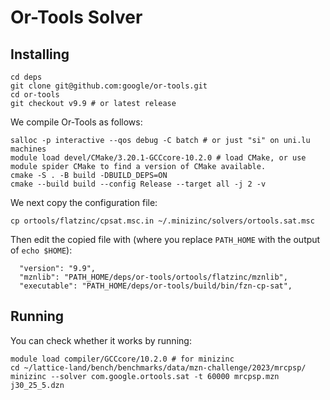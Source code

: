 # Or-Tools Solver

## Installing

```
cd deps
git clone git@github.com:google/or-tools.git
cd or-tools
git checkout v9.9 # or latest release
```

We compile Or-Tools as follows:
```
salloc -p interactive --qos debug -C batch # or just "si" on uni.lu machines
module load devel/CMake/3.20.1-GCCcore-10.2.0 # load CMake, or use module spider CMake to find a version of CMake available.
cmake -S . -B build -DBUILD_DEPS=ON
cmake --build build --config Release --target all -j 2 -v
```

We next copy the configuration file:
```
cp ortools/flatzinc/cpsat.msc.in ~/.minizinc/solvers/ortools.sat.msc
```
Then edit the copied file with (where you replace `PATH_HOME` with the output of `echo $HOME`):
```
  "version": "9.9",
  "mznlib": "PATH_HOME/deps/or-tools/ortools/flatzinc/mznlib",
  "executable": "PATH_HOME/deps/or-tools/build/bin/fzn-cp-sat",
```

## Running

You can check whether it works by running:
```
module load compiler/GCCcore/10.2.0 # for minizinc
cd ~/lattice-land/bench/benchmarks/data/mzn-challenge/2023/mrcpsp/
minizinc --solver com.google.ortools.sat -t 60000 mrcpsp.mzn j30_25_5.dzn
```

